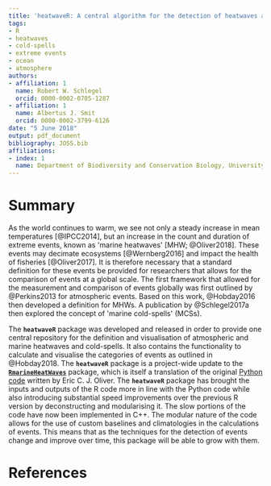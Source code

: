 ```yaml
---
title: 'heatwaveR: A central algorithm for the detection of heatwaves and cold-spells'
tags:
- R
- heatwaves
- cold-spells
- extreme events
- ocean
- atmosphere
authors:
- affiliation: 1
  name: Robert W. Schlegel
  orcid: 0000-0002-0705-1287
- affiliation: 1
  name: Albertus J. Smit
  orcid: 0000-0002-3799-6126
date: "5 June 2018"
output: pdf_document
bibliography: JOSS.bib
affiliations:
- index: 1
  name: Department of Biodiversity and Conservation Biology, University of the Western Cape
---
```


# Summary

As the world continues to warm, we see not only a steady increase in mean temperatures [@IPCC2014], but an increase in the count and duration of extreme events, known as 'marine heatwaves' [MHW; @Oliver2018]. These events may decimate ecosystems [@Wernberg2016] and impact the health of fisheries [@Oliver2017]. It is therefore necessary that a standard definition for these events be provided for researchers that allows for the comparison of events at a global scale. The first framework that allowed for the measurement and comparison of events globally was first outlined by @Perkins2013 for atmospheric events. Based on this work, @Hobday2016 then developed a definition for MHWs. A publication by @Schlegel2017a then explored the concept of 'marine cold-spells' (MCSs).

The __`heatwaveR`__ package was developed and released in order to provide one central repository for the definition and visualisation of atmospheric and marine heatwaves and cold-spells. It also contains the functionality to calculate and visualise the categories of events as outlined in @Hobday2018. The __`heatwaveR`__ package is a project-wide update to the [__`RmarineHeatWaves`__](https://github.com/ajsmit/RmarineHeatWaves) package, which is itself a translation of the original [Python code](https://github.com/ecjoliver/marineHeatWaves) written by Eric C. J. Oliver. The __`heatwaveR`__ package has brought the inputs and outputs of the R code more in line with the Python code while also introducing substantial speed improvements over the previous R version by deconstructing and modularising it. The slow portions of the code have now been implemented in C++. The modular nature of the code allows for the use of custom baselines and climatologies in the calculations of events. This means that as the techniques for the detection of events change and improve over time, this package will be able to grow with them.

# References
